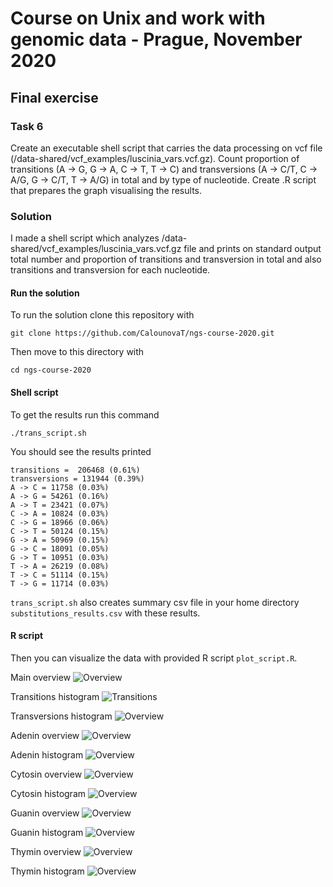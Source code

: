 # Course on Unix and work with genomic data - Prague, November 2020
## Final exercise
### Task 6
Create an executable shell script that carries the data processing on vcf file (/data-shared/vcf_examples/luscinia_vars.vcf.gz). 
Count proportion of transitions (A -> G, G -> A, C -> T, T -> C) and transversions (A -> C/T, C -> A/G, G -> C/T, T -> A/G) in total and by type of nucleotide.
Create .R script that prepares the graph visualising the results.

### Solution
I made a shell script which analyzes /data-shared/vcf_examples/luscinia_vars.vcf.gz file and prints on standard output total number and proportion of transitions and transversion in total and also transitions and transversion for each nucleotide.

#### Run the solution
To run the solution clone this repository with
~~~~
git clone https://github.com/CalounovaT/ngs-course-2020.git
~~~~
Then move to this directory with
~~~~
cd ngs-course-2020
~~~~

#### Shell script
To get the results run this command
~~~~
./trans_script.sh
~~~~
You should see the results printed
~~~~
transitions =  206468 (0.61%)
transversions = 131944 (0.39%)
A -> C = 11758 (0.03%)
A -> G = 54261 (0.16%)
A -> T = 23421 (0.07%)
C -> A = 10824 (0.03%)
C -> G = 18966 (0.06%)
C -> T = 50124 (0.15%)
G -> A = 50969 (0.15%)
G -> C = 18091 (0.05%)
G -> T = 10951 (0.03%)
T -> A = 26219 (0.08%)
T -> C = 51114 (0.15%)
T -> G = 11714 (0.03%)
~~~~
`trans_script.sh` also creates summary csv file in your home directory `substitutions_results.csv` with these results.

#### R script
Then you can visualize the data with provided R script `plot_script.R`.

Main overview
![Overview](./plots/p1.png)

Transitions histogram
![Transitions](./plots/p2.png)

Transversions histogram
![Overview](./plots/p3.png)

Adenin overview
![Overview](./plots/p4.png)

Adenin histogram
![Overview](./plots/p5.png)

Cytosin overview
![Overview](./plots/p6.png)

Cytosin histogram
![Overview](./plots/p7.png)

Guanin overview
![Overview](./plots/p8.png)

Guanin histogram
![Overview](./plots/p9.png)

Thymin overview
![Overview](./plots/p10.png)

Thymin histogram
![Overview](./plots/p11.png)

~~~~
~~~~


